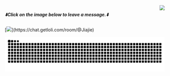 <img align="right" src="https://count.getloli.com/@Linjiajie2002?name=Linjiajie2002&theme=miku&padding=6&offset=0&align=top&scale=2&pixelated=1&darkmode=auto">

<div style="clear: right;">
  
##### ⬇️**Click on the image below to leave a message.**⬇️

[![](https://chat.getloli.com/room/@Jiajie/svg?width=600&height=280&limit=20&theme=light&fontSize=13&title=demo@getloli.com:%20~)](https://chat.getloli.com/room/@Jiajie)

</div>

<picture>
  <source media="(prefers-color-scheme: dark)" srcset="https://raw.githubusercontent.com/Linjiajie2002/Linjiajie2002/output/github-contribution-grid-snake-dark.svg">
  <source media="(prefers-color-scheme: light)" srcset="https://raw.githubusercontent.com/Linjiajie2002/Linjiajie2002/output/github-contribution-grid-snake.svg">
  <img alt="github contribution grid snake animation" src="https://raw.githubusercontent.com/Linjiajie2002/Linjiajie2002/output/github-contribution-grid-snake.svg">
</picture>
